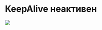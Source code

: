 <h1 class="w-[340px]" v-mark.circle> KeepAlive неактивен </h1>

<img class="mt-14" src="/devtools_vue_2_1.png" />

<!-- Теперь когда keep alive нет  -->